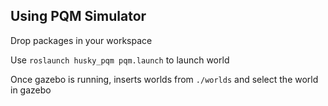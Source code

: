 
## Using PQM Simulator

Drop packages in your workspace

Use `roslaunch husky_pqm pqm.launch` to launch world

Once gazebo is running, inserts worlds from `./worlds` and select the world in gazebo

<!-- husky
=====

Common ROS packages for the Clearpath Husky, useable for both simulation and
real robot operation.

 - husky_control : Control configuration
 - husky_description : Robot description (URDF)
 - husky_msgs : Message definitions
 - husky_navigation : Navigation configurations and demos

For Husky instructions and tutorials, please see [Robots/Husky](http://wiki.ros.org/Robots/Husky).

To create a custom Husky description or simulation, please fork [husky_customization](https://github.com/husky/husky_customization).

husky_desktop
=============

Desktop ROS packages for the Clearpath Husky, which may pull in graphical dependencies.

 - husky_viz : Visualization (rviz) configuration and bringup

For Husky instructions and tutorials, please see http://wiki.ros.org/Robots/Husky

husky_simulator
==============

Simulator ROS packages for the Clearpath Husky.

 - husky_pqm : Gazebo plugin definitions and extensions to the robot URDF.

For Husky instructions and tutorials, please see http://wiki.ros.org/Robots/Husky -->
